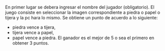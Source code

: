 En primer lugar se debera ingresar el nombre del jugador (obligatorio).
El juego consiste en seleccionar la imagen correspondiente a piedra o papel o tijera y la pc hara lo mismo.
Se obtiene un punto de acuerdo a lo siguiente:
  - piedra vence a tijera,
  - tijera vence a papel,
  - papel vence a piedra.
El ganador es el mejor de 5 o sea el primero en obtener 3 puntos.
